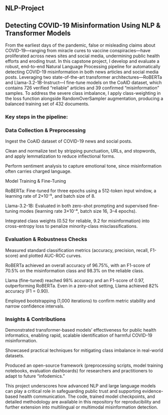 ## NLP-Project

## Detecting COVID-19 Misinformation Using NLP & Transformer Models
From the earliest days of the pandemic, false or misleading claims about COVID-19—ranging from miracle cures to vaccine conspiracies—have proliferated across news sites and social media, undermining public health efforts and eroding trust. In this capstone project, I develop and evaluate a robust, end-to-end Natural Language Processing pipeline for automatically detecting COVID-19 misinformation in both news articles and social media posts. Leveraging two state-of-the-art transformer architectures—RoBERTa and Llama-3.2-1B-Instruct—I fine-tune models on the CoAID dataset, which contains 726 verified “reliable” articles and 39 confirmed “misinformation” samples. To address the severe class imbalance, I apply class-weighting in the loss function alongside RandomOverSampler augmentation, producing a balanced training set of 432 documents.

### Key steps in the pipeline:

### Data Collection & Preprocessing

Ingest the CoAID dataset of COVID-19 news and social posts.

Clean and normalize text by stripping punctuation, URLs, and stopwords, and apply lemmatization to reduce inflectional forms.

Perform sentiment analysis to capture emotional tone, since misinformation often carries charged language.

Model Training & Fine-Tuning

RoBERTa: Fine-tuned for three epochs using a 512-token input window, a learning rate of 2×10⁻⁵, and batch size of 8.

Llama-3.2-1B: Evaluated in both zero-shot prompting and supervised fine-tuning modes (learning rate 3×10⁻⁴, batch size 16, 3–4 epochs).

Integrated class weights (0.52 for reliable, 9.2 for misinformation) into cross-entropy loss to penalize minority-class misclassifications.

### Evaluation & Robustness Checks

Measured standard classification metrics (accuracy, precision, recall, F1-score) and plotted AUC-ROC curves.

RoBERTa achieved an overall accuracy of 96.75%, with an F1-score of 70.5% on the misinformation class and 98.3% on the reliable class.

Llama (fine-tuned) reached 98% accuracy and an F1-score of 0.97, outperforming RoBERTa. Even in a zero-shot setting, Llama achieved 82% accuracy (F1 = 0.90).

Employed bootstrapping (1,000 iterations) to confirm metric stability and narrow confidence intervals.

### Insights & Contributions

Demonstrated transformer-based models’ effectiveness for public health informatics, enabling rapid, scalable identification of harmful COVID-19 misinformation.

Showcased practical techniques for mitigating class imbalance in real-world datasets.

Produced an open-source framework (preprocessing scripts, model training notebooks, evaluation dashboards) for researchers and practitioners to adapt to future “infodemics.”

This project underscores how advanced NLP and large language models can play a critical role in safeguarding public trust and supporting evidence-based health communication. The code, trained model checkpoints, and detailed methodology are available in this repository for reproducibility and further extension into multilingual or multimodal misinformation detection.
